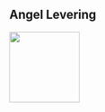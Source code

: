 <h2>Angel Levering</h2>
<img src="![image](https://user-images.githubusercontent.com/128650432/227071375-e2964e12-c984-434b-b283-390b7fbb994c.png) width="125" height="125">
                                                                                                                                                   
